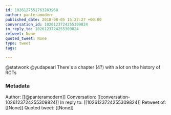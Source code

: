 ```yaml
---
id: 1026127551763283968
author: panteramodern
published_date: 2018-08-05 15:27:27 +00:00
conversation_id: 1026123724255309824
in_reply_to: 1026123724255309824
retweet: None
quoted_tweet: None
type: tweet
tags:

---
```


@statwonk @yudapearl There's a chapter (4?) with a lot on the history of RCTs

### Metadata

Author: [[@panteramodern]]
Conversation: [[conversation-1026123724255309824]]
In reply to: [[1026123724255309824]]
Retweet of: [[None]]
Quoted tweet: [[None]]
